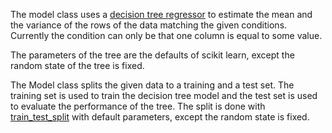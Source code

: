The model class uses a [decision tree regressor](http://scikit-learn.org/stable/modules/tree.html#regression) to
estimate the mean and the variance of the rows of the
data matching the given conditions. Currently the
condition can only be that one column is equal to some
value.

The parameters of the tree are the defaults of scikit
learn, except the random state of the tree is fixed.

The Model class splits the given data to a training
and a test set. The training set is used to train
the decision tree model and the test set is used
to evaluate the performance of the tree. The split
is done with [train_test_split](http://scikit-learn.org/stable/modules/generated/sklearn.model_selection.train_test_split.html) with default parameters,
except the random state is fixed.
